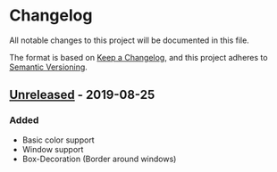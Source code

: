 # Changelog
All notable changes to this project will be documented in this file.

The format is based on [Keep a Changelog](https://keepachangelog.com/en/1.0.0/),
and this project adheres to [Semantic Versioning](https://semver.org/spec/v2.0.0.html).

## [Unreleased] - 2019-08-25

### Added

+ Basic color support
+ Window support
+ Box-Decoration (Border around windows)

[Unreleased]: https://github.com/sebi2020/go-ncurses/compare/2b00a28e650b7cf2ee9a2fec8c3a94f8e0badb59...HEAD
